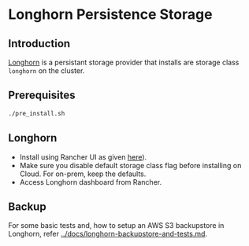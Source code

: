 # Longhorn Persistence Storage

## Introduction
[Longhorn](https://longhorn.io) is a persistant storage provider that installs are storage class `longhorn` on the cluster.

## Prerequisites
```sh
./pre_install.sh
```
## Longhorn
* Install using Rancher UI as given [here](https://longhorn.io/docs/latest/deploy/install/install-with-rancher/)).
* Make sure you disable default storage class flag before installing on Cloud.  For on-prem, keep the defaults.
* Access Longhorn dashboard from Rancher.

## Backup
For some basic tests and, how to setup an AWS S3 backupstore in Longhorn, refer [../docs/longhorn-backupstore-and-tests.md](../docs/longhorn-backupstore-and-tests.md).

